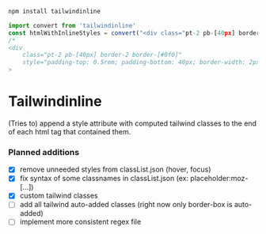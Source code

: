 ```javascript
npm install tailwindinline

import convert from 'tailwindinline'
const htmlWithInlineStyles = convert("<div class="pt-2 pb-[40px] border-2 border-[#0f0]">")
/*
<div 
	class="pt-2 pb-[40px] border-2 border-[#0f0]" 
	style="padding-top: 0.5rem; padding-bottom: 40px; border-width: 2px; border-color: #0f0; box-sizing: border-box;"
>
```

# Tailwindinline
(Tries to) append a style attribute with computed tailwind classes to the end of each html tag that contained them.

### Planned additions
- [x] remove unneeded styles from classList.json (hover, focus)
- [x] fix syntax of some classnames in classList.json (ex: placeholder:moz-[...])
- [x] custom tailwind classes
- [ ] add all tailwind auto-added classes (right now only border-box is auto-added)
- [ ] implement more consistent regex file
